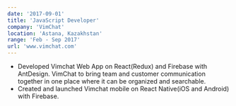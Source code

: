 ```yaml
---
date: '2017-09-01'
title: 'JavaScript Developer'
company: 'VimChat'
location: 'Astana, Kazakhstan'
range: 'Feb - Sep 2017'
url: 'www.vimchat.com'
---
```


- Developed Vimchat Web App on React(Redux) and Firebase with AntDesign. VimChat to bring team and customer communication together in one place where it can be organized and searchable.
- Created and launched Vimchat mobile on React Native(iOS and Android) with Firebase.
